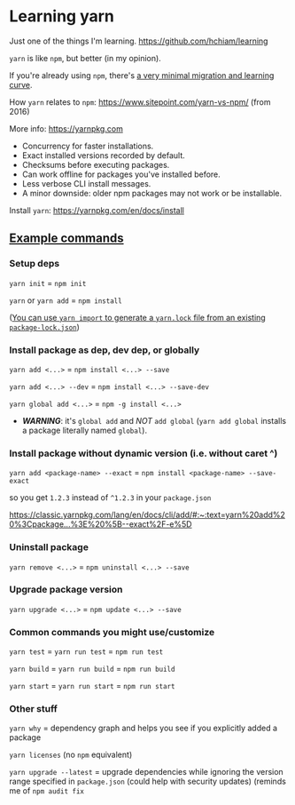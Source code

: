 # Learning yarn

Just one of the things I'm learning. https://github.com/hchiam/learning

`yarn` is like `npm`, but better (in my opinion).

If you're already using `npm`, there's [a very minimal migration and learning curve](https://yarnpkg.com/lang/en/docs/migrating-from-npm).

How `yarn` relates to `npm`: https://www.sitepoint.com/yarn-vs-npm/ (from 2016)

More info: https://yarnpkg.com

- Concurrency for faster installations.
- Exact installed versions recorded by default.
- Checksums before executing packages.
- Can work offline for packages you've installed before.
- Less verbose CLI install messages.
- A minor downside: older npm packages may not work or be installable.

Install `yarn`: https://yarnpkg.com/en/docs/install

## [Example commands](https://yarnpkg.com/lang/en/docs/migrating-from-npm/#toc-cli-commands-comparison)

### Setup deps

`yarn init` = `npm init`

`yarn` or `yarn add` = `npm install`

([You can use `yarn import` to generate a `yarn.lock` file from an existing `package-lock.json`](https://yarnpkg.com/blog/2018/06/04/yarn-import-package-lock/))

### Install package as dep, dev dep, or globally

`yarn add <...>` = `npm install <...> --save`

`yarn add <...> --dev` = `npm install <...> --save-dev`

`yarn global add <...>` = `npm -g install <...>`

- _**WARNING**_: it's `global add` and _NOT_ `add global` (`yarn add global` installs a package literally named `global`).

### Install package without dynamic version (i.e. without caret ^)

`yarn add <package-name> --exact` = `npm install <package-name> --save-exact`

so you get `1.2.3` instead of `^1.2.3` in your `package.json`

https://classic.yarnpkg.com/lang/en/docs/cli/add/#:~:text=yarn%20add%20%3Cpackage...%3E%20%5B--exact%2F-e%5D

### Uninstall package

`yarn remove <...>` = `npm uninstall <...> --save`

### Upgrade package version

`yarn upgrade <...>` = `npm update <...> --save`

### Common commands you might use/customize

`yarn test` = `yarn run test` = `npm run test`

`yarn build` = `yarn run build` = `npm run build`

`yarn start` = `yarn run start` = `npm run start`

### Other stuff

`yarn why` = dependency graph and helps you see if you explicitly added a package

`yarn licenses` (no `npm` equivalent)

`yarn upgrade --latest` = upgrade dependencies while ignoring the version range specified in `package.json` (could help with security updates) (reminds me of `npm audit fix`

